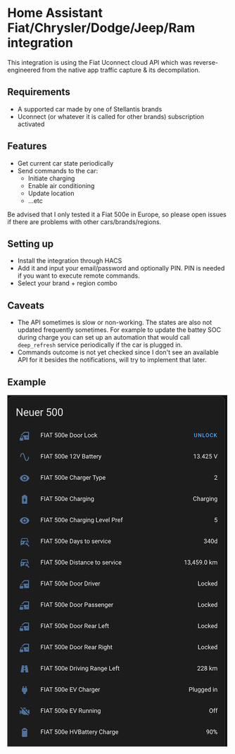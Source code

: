 # Home Assistant Fiat/Chrysler/Dodge/Jeep/Ram integration

This integration is using the Fiat Uconnect cloud API which was reverse-engineered from the native app traffic capture & its decompilation.

## Requirements
* A supported car made by one of Stellantis brands
* Uconnect (or whatever it is called for other brands) subscription activated

## Features
* Get current car state periodically
* Send commands to the car:
  - Initiate charging
  - Enable air conditioning
  - Update location
  - ...etc

Be advised that I only tested it a Fiat 500e in Europe, so please open issues if there are problems with other cars/brands/regions.

## Setting up
* Install the integration through HACS
* Add it and input your email/password and optionally PIN.
  PIN is needed if you want to execute remote commands.
* Select your brand + region combo

## Caveats
* The API sometimes is slow or non-working. The states are also not updated frequently sometimes. For example to update the battey SOC during charge you can set up an automation that would call `deep_refresh` service periodically if the car is plugged in.
* Commands outcome is not yet checked since I don't see an available API for it besides the notifications, will try to implement that later.

## Example
![Dashboard](dashboard.png)
